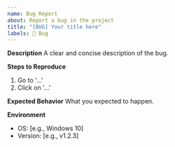 ```yaml
---
name: Bug Report
about: Report a bug in the project
title: "[BUG] Your title here"
labels: 🐞 Bug
---
```


**Description**
A clear and concise description of the bug.

**Steps to Reproduce**

1. Go to '...'
2. Click on '...'

**Expected Behavior**
What you expected to happen.

**Environment**

- OS: [e.g., Windows 10]
- Version: [e.g., v1.2.3]
